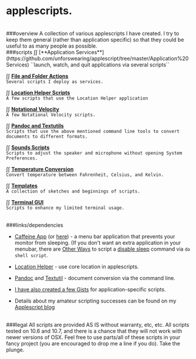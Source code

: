 applescripts.
============
<BR>
###overview
A collection of various applescripts I have created. I try to keep them general (rather than application specific) so that they could be useful to as many people as possible. 

<BR>
###scripts 
∫∫ [**Application Services**](https://github.com/unforswearing/applescript/tree/master/Application%20Services)  
``launch, watch, and quit applications via several scripts``

∫∫ [**File and Folder Actions**](https://github.com/unforswearing/applescript/tree/master/File%20and%20Folder%20Actions)  
``Several scripts I deploy as services.``

∫∫ [**Location Helper Scripts**](https://github.com/unforswearing/applescript/tree/master/Location%20Helper%20Scripts)  
``A few scripts that use the Location Helper application``

∫∫ [**Notational Velocity**](https://github.com/unforswearing/applescript/tree/master/Notational%20Velocity)  
``A few Notational Velocity scripts.``

∫∫ [**Pandoc and Textutils**](https://github.com/unforswearing/applescript/tree/master/Pandoc%20and%20Textutils)  
``Scripts that use the above mentioned command line tools to convert documents to different formats.``

∫∫ [**Sounds Scripts**](https://github.com/unforswearing/applescript/tree/master/Sound%20Scripts)  
``Scripts to adjust the speaker and microphone without opening System Preferences.``

∫∫ [**Temperature Conversion**](https://github.com/unforswearing/applescript/tree/master/Temperature%20Conversion)    
``Convert temperature between Fahrenheit, Celsius, and Kelvin.``

∫∫ [**Templates**](https://github.com/unforswearing/applescript/tree/master/Templates)  
 ``A collection of sketches and beginnings of scripts.``

∫∫ [**Terminal GUI**](https://github.com/unforswearing/applescript/tree/master/Terminal%20GUI)  
``Scripts to enhance my limited terminal usage.``

<BR>
###links/dependencies  

- [Caffeine App](http://lightheadsw.com/caffeine/) (or [here](http://macdownload.informer.com/caffeine)) - a menu bar application that prevents your monitor from sleeping. (If you don't want an extra application in your menubar, there are [Other Ways](https://developer.apple.com/library/mac/documentation/Darwin/Reference/Manpages/man8/caffeinate.8.html) to script a [disable sleep](http://lifehacker.com/5767991/how-to-force-your-mac-to-stay-awake-indefinitely-via-the-command-line) command via ```do shell script```.
                                                                                    
- [Location Helper](http://www.mousedown.net/mouseware/LocationHelper.html) - use core location in applescripts.  

- [Pandoc](http://johnmacfarlane.net/pandoc/) and [Textutil](https://developer.apple.com/library/mac/documentation/Darwin/Reference/ManPages/man1/textutil.1.html) - document conversion via the command line.    

- [I have also created a few Gists](https://gist.github.com/unforswearing) for application-specific scripts.  


- Details about my amateur scripting successes can be found on my [Applescript blog](http://www.scriptogr.am/unforswearing)


<BR>
###legal
All scripts are provided AS IS without warranty, etc, etc. All scripts tested on 10.6 and 10.7, and there is a chance that they will not work with newer versions of OSX. Feel free to use parts/all of these scripts in your fancy project (you are encouraged to drop me a line if you do). Take the plunge.  

